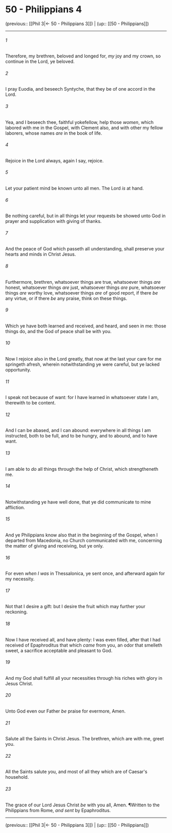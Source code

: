 # 50 - Philippians 4

(previous:: [[Phil 3|← 50 - Philippians 3]]) | (up:: [[50 - Philippians]])

***


###### 1 
Therefore, my brethren, beloved and longed for, _my_ joy and my crown, so continue in the Lord, ye beloved. 

###### 2 
I pray Euodia, and beseech Syntyche, that they be of one accord in the Lord. 

###### 3 
Yea, and I beseech thee, faithful yokefellow, help those _women_, which labored with me in the Gospel, with Clement also, and with other my fellow laborers, whose names _are_ in the book of life. 

###### 4 
Rejoice in the Lord always, again I say, rejoice. 

###### 5 
Let your patient mind be known unto all men. The Lord _is_ at hand. 

###### 6 
Be nothing careful, but in all things let your requests be showed unto God in prayer and supplication with giving of thanks. 

###### 7 
And the peace of God which passeth all understanding, shall preserve your hearts and minds in Christ Jesus. 

###### 8 
Furthermore, brethren, whatsoever things are true, whatsoever things _are_ honest, whatsoever things _are_ just, whatsoever things _are_ pure, whatsoever things _are_ worthy love, whatsoever things _are_ of good report, if there _be_ any virtue, or if there _be_ any praise, think on these things. 

###### 9 
Which ye have both learned and received, and heard, and seen in me: those things do, and the God of peace shall be with you. 

###### 10 
Now I rejoice also in the Lord greatly, that now at the last your care for me springeth afresh, wherein notwithstanding ye were careful, but ye lacked opportunity. 

###### 11 
I speak not because of want: for I have learned in whatsoever state I am, therewith to be content. 

###### 12 
And I can be abased, and I can abound: everywhere in all things I am instructed, both to be full, and to be hungry, and to abound, and to have want. 

###### 13 
I am able to _do_ all things through the help of Christ, which strengtheneth me. 

###### 14 
Notwithstanding ye have well done, that ye did communicate to mine affliction. 

###### 15 
And ye Philippians know also that in the beginning of the Gospel, when I departed from Macedonia, no Church communicated with me, concerning the matter of giving and receiving, but ye only. 

###### 16 
For even _when I was_ in Thessalonica, ye sent once, and afterward again for my necessity. 

###### 17 
Not that I desire a gift: but I desire the fruit which may further your reckoning. 

###### 18 
Now I have received all, and have plenty: I was even filled, after that I had received of Epaphroditus that which _came_ from you, an odor that smelleth sweet, a sacrifice acceptable and pleasant to God. 

###### 19 
And my God shall fulfill all your necessities through his riches with glory in Jesus Christ. 

###### 20 
Unto God even our Father _be_ praise for evermore, Amen. 

###### 21 
Salute all the Saints in Christ Jesus. The brethren, which are with me, greet you. 

###### 22 
All the Saints salute you, and most of all they which are of Caesar's household. 

###### 23 
The grace of our Lord Jesus Christ _be_ with you all, Amen. ¶Written to the Philippians from Rome, _and sent_ by Epaphroditus.

***

(previous:: [[Phil 3|← 50 - Philippians 3]]) | (up:: [[50 - Philippians]])
